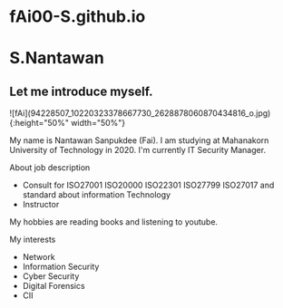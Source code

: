 # fAi00-S.github.io
<h1> S.Nantawan</h1>
<p><h2> Let me introduce myself. </h2></p>
<p align="left">
![fAi](94228507_10220323378667730_2628878060870434816_o.jpg){:height="50%" width="50%"}</p>
<p> My name is Nantawan Sanpukdee (Fai). I am studying at Mahanakorn University of Technology in 2020. I'm currently IT Security Manager. </p>
<p>About job description</p>
<ul>
<li>Consult for ISO27001 ISO20000 ISO22301 ISO27799 ISO27017 and standard about information Technology</li>
<li>Instructor</li>
</ul>
<p>My hobbies are reading books and listening to youtube. </p>
<p>My interests</p>
<ul>
<li>Network</li>
<li>Information Security</li>
<li>Cyber Security</li>
<li>Digital Forensics</li>
<li>CII</li>
</ul>



